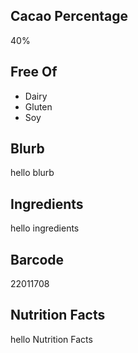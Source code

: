 ## Cacao Percentage
40%

## Free Of
- Dairy
- Gluten
- Soy

## Blurb
hello blurb

## Ingredients
hello ingredients

## Barcode
22011708

## Nutrition Facts
hello Nutrition Facts
